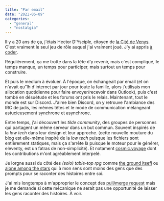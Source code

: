 ```yaml
---
title: "Par email"
date: "2021-06-09"
categories: 
  - "general"
  - "nostalgia"
---
```


Il y a 20 ans de ça, j'étais Hector D'Ysciple, citoyen de [la Cité de Venys](http://serenyssime.free.fr/Accueil/).
C'est vraiment le seul jeu de rôle auquel j'ai vraiment joué. J'y ai appris [à coder](https://github.com/smwhr/clyo).

Régulièrement, ça me trotte dans la tête d'y revenir, mais c'est compliqué, le temps manque, un temps pour participer, mais surtout un temps pour construire.

Et puis le medium à évoluer. À l'époque, on échangeait par email (et on n'avait qu'1h d'internet par jour pour toute la famille, alors j'utilisais mon allocation quotidienne pour faire envoyer/recevoir dans Outlook), puis c'est tombé en désuétude et les forums ont pris le relais. Maintenant, tout le monde est sur Discord. J'aime bien Discord, on y retrouve l'ambiance des IRC de jadis, les mêmes têtes et le mode de communication mélangeant astucieusement synchrone et asynchrone.

Entre temps, j'ai découvert les _tilde community_, des groupes de personnes qui partagent un même serveur dans un but commun. Souvent inspirés de la _low tech_ dans leur design et leur approche. (cette nouvelle mouture du blog est elle-même inspiré de la _low tech_ puisque les fichiers sont entièrement statiques, mais ça s'arrête là puisque le moteur pour le générer, eleventy, est un fatras de non-simplicité). Et notament [cosmic.voyage](https://cosmic.voyage/) dont les contributions m'ont agréablement interpelé.

Je lorgne aussi du côté des _(solo) table-top rpg_ comme [the ground itsefl](https://everestpipkin.itch.io/the-ground-itself) ou [alone among the stars](https://noroadhome.itch.io/alone-among-the-stars) qui à mon sens sont moins des gens que des prompts pour se raconter des histoires entre soi. 

J'ai mis longtemps à m'approprier le concept des [pull/merge request](https://docs.github.com/en/github/collaborating-with-pull-requests/proposing-changes-to-your-work-with-pull-requests/about-pull-requests) mais je me demande si cette mécanique ne serait pas une opportunité de laisser les gens raconter des histoires. À voir.

